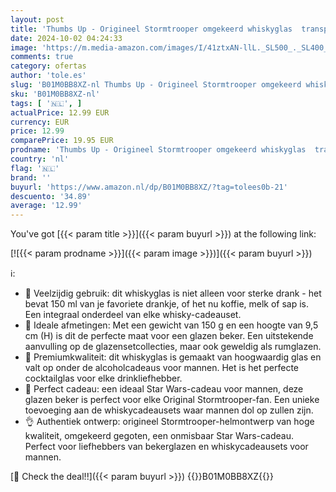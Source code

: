 ```yaml
---
layout: post
title: 'Thumbs Up - Origineel Stormtrooper omgekeerd whiskyglas  transparant  voor whisky  bourbon en whisky  150 ml  perfect whiskyglas cadeau voor mannen - ThumbsUp!'
date: 2024-10-02 04:24:33
image: 'https://m.media-amazon.com/images/I/41ztxAN-llL._SL500_._SL400_.jpg'
comments: true
category: ofertas
author: 'tole.es'
slug: 'B01M0BB8XZ-nl Thumbs Up - Origineel Stormtrooper omgekeerd whiskyglas...'
sku: 'B01M0BB8XZ-nl'
tags: [ '🇳🇱', ]
actualPrice: 12.99 EUR
currency: EUR
price: 12.99
comparePrice: 19.95 EUR
prodname: 'Thumbs Up - Origineel Stormtrooper omgekeerd whiskyglas  transparant  voor whisky  bourbon en whisky  150 ml  perfect whiskyglas cadeau voor mannen - ThumbsUp!'
country: 'nl'
flag: '🇳🇱'
brand: ''
buyurl: 'https://www.amazon.nl/dp/B01M0BB8XZ/?tag=tolees0b-21'
descuento: '34.89'
average: '12.99'
---
```


You've got [{{< param title >}}]({{< param buyurl >}}) at the following link:

[![{{< param prodname >}}]({{< param image >}})]({{< param buyurl >}})

ℹ️:

- 🤖 Veelzijdig gebruik: dit whiskyglas is niet alleen voor sterke drank - het bevat 150 ml van je favoriete drankje, of het nu koffie, melk of sap is. Een integraal onderdeel van elke whisky-cadeauset.
- 🥖 Ideale afmetingen: Met een gewicht van 150 g en een hoogte van 9,5 cm (H) is dit de perfecte maat voor een glazen beker. Een uitstekende aanvulling op de glazensetcollecties, maar ook geweldig als rumglazen.
- 🥃 Premiumkwaliteit: dit whiskyglas is gemaakt van hoogwaardig glas en valt op onder de alcoholcadeaus voor mannen. Het is het perfecte cocktailglas voor elke drinkliefhebber.
- 🎁 Perfect cadeau: een ideaal Star Wars-cadeau voor mannen, deze glazen beker is perfect voor elke Original Stormtrooper-fan. Een unieke toevoeging aan de whiskycadeausets waar mannen dol op zullen zijn.
- 👌 Authentiek ontwerp: origineel Stormtrooper-helmontwerp van hoge kwaliteit, omgekeerd gegoten, een onmisbaar Star Wars-cadeau. Perfect voor liefhebbers van bekerglazen en whiskycadeausets voor mannen.

[🛒 Check the deal!!]({{< param buyurl >}})
{{<world>}}B01M0BB8XZ{{</world>}}
